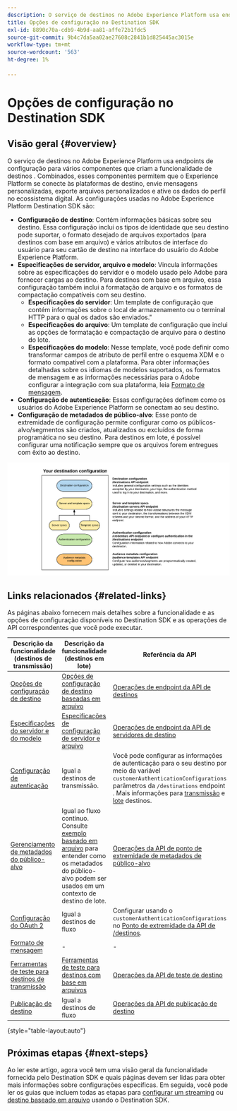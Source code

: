 ```yaml
---
description: O serviço de destinos no Adobe Experience Platform usa endpoints de configuração para vários componentes que criam a funcionalidade de destinos . Combinados, esses componentes permitem que o Experience Platform se conecte aos parceiros de destino, envie mensagens personalizadas e ative dados de perfil no ecossistema digital.
title: Opções de configuração no Destination SDK
exl-id: 8890c70a-cdb9-4b9d-aa81-affe72b1fdc5
source-git-commit: 9b4c7da5aa02ae27608c2841b1d825445ac3015e
workflow-type: tm+mt
source-wordcount: '563'
ht-degree: 1%

---
```


# Opções de configuração no Destination SDK

## Visão geral {#overview}

O serviço de destinos no Adobe Experience Platform usa endpoints de configuração para vários componentes que criam a funcionalidade de destinos . Combinados, esses componentes permitem que o Experience Platform se conecte às plataformas de destino, envie mensagens personalizadas, exporte arquivos personalizados e ative os dados do perfil no ecossistema digital. As configurações usadas no Adobe Experience Platform Destination SDK são:

* **Configuração de destino**: Contém informações básicas sobre seu destino. Essa configuração inclui os tipos de identidade que seu destino pode suportar, o formato desejado de arquivos exportados (para destinos com base em arquivo) e vários atributos de interface do usuário para seu cartão de destino na interface do usuário do Adobe Experience Platform.
* **Especificações de servidor, arquivo e modelo**: Vincula informações sobre as especificações do servidor e o modelo usado pelo Adobe para fornecer cargas ao destino. Para destinos com base em arquivo, essa configuração também inclui a formatação de arquivo e os formatos de compactação compatíveis com seu destino.
   * **Especificações do servidor**: Um template de configuração que contém informações sobre o local de armazenamento ou o terminal HTTP para o qual os dados são enviados.&quot;
   * **Especificações do arquivo**: Um template de configuração que inclui as opções de formatação e compactação de arquivo para o destino do lote.
   * **Especificações do modelo**: Nesse template, você pode definir como transformar campos de atributo de perfil entre o esquema XDM e o formato compatível com a plataforma. Para obter informações detalhadas sobre os idiomas de modelos suportados, os formatos de mensagem e as informações necessárias para o Adobe configurar a integração com sua plataforma, leia [Formato de mensagem](./message-format.md).
* **Configuração de autenticação**: Essas configurações definem como os usuários do Adobe Experience Platform se conectam ao seu destino.
* **Configuração de metadados de público-alvo**: Esse ponto de extremidade de configuração permite configurar como os públicos-alvo/segmentos são criados, atualizados ou excluídos de forma programática no seu destino. Para destinos em lote, é possível configurar uma notificação sempre que os arquivos forem entregues com êxito ao destino.

![Diagrama que mostra os pontos de extremidade de configuração do Destination SDK e como eles são usados juntos.](./assets/self-service-configuration.png)

## Links relacionados {#related-links}

As páginas abaixo fornecem mais detalhes sobre a funcionalidade e as opções de configuração disponíveis no Destination SDK e as operações de API correspondentes que você pode executar.

| Descrição da funcionalidade (destinos de transmissão) | Descrição da funcionalidade (destinos em lote) | Referência da API |
|--- |--- |--- |
| [Opções de configuração de destino](./destination-configuration.md) | [Opções de configuração de destino baseadas em arquivo](/help/destinations/destination-sdk/file-based-destination-configuration.md) | [Operações de endpoint da API de destinos](./destination-configuration-api.md) |
| [Especificações do servidor e do modelo](./server-and-template-configuration.md) | [Especificações de configuração de servidor e arquivo](/help/destinations/destination-sdk/server-and-file-configuration.md) | [Operações de endpoint da API de servidores de destino](./destination-server-api.md) |
| [Configuração de autenticação](./authentication-configuration.md) | Igual a destinos de transmissão. | Você pode configurar as informações de autenticação para o seu destino por meio da variável `customerAuthenticationConfigurations` parâmetros da `/destinations` endpoint . Mais informações para [transmissão](/help/destinations/destination-sdk/destination-configuration.md#customer-authentication-configurations) e [lote](/help/destinations/destination-sdk/file-based-destination-configuration.md#customer-authentication-configurations) destinos. |
| [Gerenciamento de metadados do público-alvo](./audience-metadata-management.md) | Igual ao fluxo contínuo. Consulte [exemplo baseado em arquivo](/help/destinations/destination-sdk/audience-metadata-management.md#example-file-based) para entender como os metadados do público-alvo podem ser usados em um contexto de destino de lote. | [Operações da API de ponto de extremidade de metadados de público-alvo](./audience-metadata-api.md) |
| [Configuração do OAuth 2](./oauth2-authentication.md) | Igual a destinos de fluxo | Configurar usando o `customerAuthenticationConfigurations` no [Ponto de extremidade da API de /destinos](./destination-configuration-api.md). |
| [Formato de mensagem](./message-format.md) | - | - |
| [Ferramentas de teste para destinos de transmissão](./test-destination.md) | [Ferramentas de teste para destinos com base em arquivos](/help/destinations/destination-sdk/file-based-destination-testing-overview.md) | [Operações da API de teste de destino](./destination-testing-api.md) |
| [Publicação de destino](./configure-destination-instructions.md#publish-destination) | Igual a destinos de fluxo | [Operações da API de publicação de destino](./destination-publish-api.md) |

{style=&quot;table-layout:auto&quot;}

## Próximas etapas {#next-steps}

Ao ler este artigo, agora você tem uma visão geral da funcionalidade fornecida pelo Destination SDK e quais páginas devem ser lidas para obter mais informações sobre configurações específicas. Em seguida, você pode ler os guias que incluem todas as etapas para [configurar um streaming](/help/destinations/destination-sdk/configure-destination-instructions.md) ou [destino baseado em arquivo](/help/destinations/destination-sdk/configure-file-based-destination-instructions.md) usando o Destination SDK.
